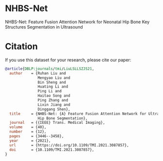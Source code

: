 # NHBS-Net
NHBS-Net: Feature Fusion Attention Network for Neonatal Hip Bone Key Structures Segmentation in Ultrasound

# Citation
If you use this dataset for your research, please cite our paper:
```bib
@article{DBLP:journals/tmi/LiuLSLLSZJS21,
  author    = {Ruhan Liu and
               Mengyao Liu and
               Bin Sheng and
               Huating Li and
               Ping Li and
               Haitao Song and
               Ping Zhang and
               Lixin Jiang and
               Dinggang Shen},
  title     = {NHBS-Net: {A} Feature Fusion Attention Network for Ultrasound Neonatal
               Hip Bone Segmentation},
  journal   = {{IEEE} Trans. Medical Imaging},
  volume    = {40},
  number    = {12},
  pages     = {3446--3458},
  year      = {2021},
  url       = {https://doi.org/10.1109/TMI.2021.3087857},
  doi       = {10.1109/TMI.2021.3087857},
}
